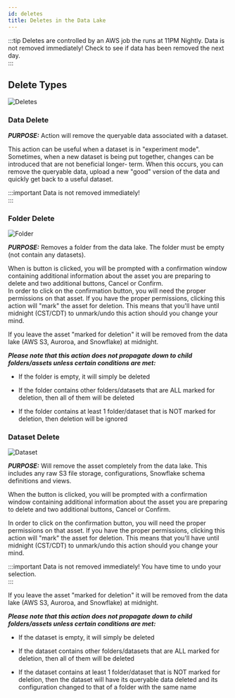 ```yaml
---
id: deletes
title: Deletes in the Data Lake 
---
```


:::tip
Deletes are controlled by an AWS job the runs at 11PM Nightly. Data is not removed immediately! Check to see if data has been removed the next day.  
:::

## Delete Types 

![Deletes](/img/features/deletes1.png)

### Data Delete


***PURPOSE:*** Action will remove the queryable data associated with a dataset.

This action can be useful when a dataset is in "experiment mode".  Sometimes, when a new
dataset is being put together, changes can be introduced that are not beneficial longer-
term.  When this occurs, you can remove the queryable data, upload a new "good" version
of the data and quickly get back to a useful dataset.

:::important
Data is not removed immediately!  
:::


### Folder Delete

![Folder](/img/features/folderDelete.png)

***PURPOSE:***  Removes a folder from the data lake.  The folder must be empty (not contain
any datasets).

When is button is clicked, you will be prompted with a confirmation window containing additional information about the asset you are preparing to delete and two additional buttons, Cancel or Confirm.  
In order to click on the confirmation button, you will need the proper permissions on that asset.  If you have the proper permissions, clicking this action will "mark" the asset for deletion.  This means that you'll have until midnight (CST/CDT) to
unmark/undo this action should you change your mind.

If you leave the asset "marked for deletion" it will be removed from the data lake (AWS S3, Auroroa, and Snowflake) at midnight.

***Please note that this action does not propagate down to child folders/assets unless certain conditions are met:***

- If the folder is empty, it will simply be deleted

- If the folder contains other folders/datasets that are ALL marked for deletion, then all of
    them will be deleted

- If the folder contains at least 1 folder/dataset that is NOT marked for deletion, then
deletion will be ignored


### Dataset Delete

![Dataset](/img/features/datasetDelete.png)

***PURPOSE:***   Will remove the asset completely from the data lake.  This includes any raw S3 file storage, configurations, Snowflake schema definitions and views. 

When the button is clicked, you will be prompted with a confirmation window containing additional information about the asset you are preparing to delete and two additional buttons, Cancel or Confirm. 

In order to click on the confirmation button, you will need the proper permissions on that asset.  If you have the proper permissions, clicking this action will "mark" the asset for deletion.  This means that you'll have until midnight (CST/CDT) to
unmark/undo this action should you change your mind.


:::important
Data is not removed immediately! You have time to undo your selection.  
:::


If you leave the asset "marked for deletion" it will be removed from the data lake (AWS S3, Auroroa, and Snowflake) at midnight. 

***Please note that this action does not propagate down to child folders/assets unless certain conditions are met:***

- If the dataset is empty, it will simply be deleted

- If the dataset contains other folders/datasets that are ALL marked for deletion, then all of
    them will be deleted
    
- If the dataset contains at least 1 folder/dataset that is NOT marked for deletion, then the
    dataset will have its queryable data deleted and its configuration changed to that of a
    folder with the same name